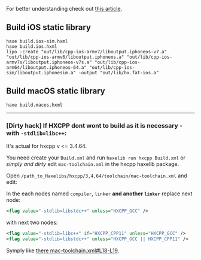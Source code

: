 For better understanding check out [this article](http://code.haxe.org/category/compilation/compiling-libraries-without-main-class.html).


## Build iOS static library

```shell
haxe build.ios-sim.hxml
haxe build.ios.hxml
lipo -create "out/lib/cpp-ios-armv7/liboutput.iphoneos-v7.a" "out/lib/cpp-ios-armv6/liboutput.iphoneos.a" "out/lib/cpp-ios-armv7s/liboutput.iphoneos-v7s.a" "out/lib/cpp-ios-arm64/liboutput.iphoneos-64.a" "out/lib/cpp-ios-sim/liboutput.iphonesim.a" -output "out/lib/hx.fat-ios.a"
```

## Build macOS static library

```shell
haxe build.macos.hxml
```



- - -

### [Dirty hack] If HXCPP dont wont to build as it is necessary - with `-stdlib=libc++`:

It's actual for hxcpp v <= 3.4.64.

You need create your `Build.xml` and run `haxelib run hxcpp Build.xml` or _simply and dirty_ edit `mac-toolchain.xml` in the hxcpp haxelib package.


Open `/path_to_Haxelibs/hxcpp/3,4,64/toolchain/mac-toolchain.xml` and edit:

In the each nodes named `compiler`, `linker` __and another `linker`__ replace next node:

```xml
<flag value="-stdlib=libstdc++" unless="HXCPP_GCC" />
```

with next two nodes:

```xml
<flag value="-stdlib=libc++" if="HXCPP_CPP11" unless="HXCPP_GCC" />
<flag value="-stdlib=libstdc++" unless="HXCPP_GCC || HXCPP_CPP11" />
```

Symply like [there mac-toolchain.xml#L18-L19](https://github.com/HaxeFoundation/hxcpp/blob/ef15dedce6f8e46c4de90131fc7d3a79795ac7d1/toolchain/mac-toolchain.xml#L18-L19).
